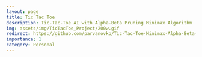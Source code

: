 ```yaml
---
layout: page
title: Tic Tac Toe
description: Tic-Tac-Toe AI with Alpha-Beta Pruning Minimax Algorithm
img: assets/img/TicTacToe_Project/200w.gif
redirect: https://github.com/parvanovkp/Tic-Tac-Toe-Minimax-Alpha-Beta-Pruning
importance: 1
category: Personal
---
```

